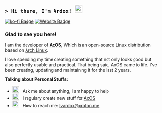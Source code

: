 <!-- List Of Websites-->
[AxOS]: https://axos-project.github.io
[Instagram]: https://instagram.com/lvardox
[github]: https://github.com/levraiardox
[gmail]: mailto:lvardox@proton.me
[ko-fi]: https://ko-fi.com/ardox

### <samp>&gt; Hi there, I'm Ardox! <img src="https://media.giphy.com/media/hvRJCLFzcasrR4ia7z/giphy.gif" width="25"> </samp>

[![ko-fi Badge](https://img.shields.io/badge/-KoFi-ff5c5a?style=flat-square&logo=kofi&logoColor=white)][ko-fi]
[![Website Badge](https://img.shields.io/badge/Website-1d2128?style=flat-square&logo=google-chrome&logoColor=white)][AxOS]

### Glad to see you here! &nbsp;


I am the developer of [**AxOS**][AxOS], Which is an open-source Linux distribution based on [Arch Linux](https://archlinux.org).

I love spending my time creating something that not only looks good but also perfectly usable and practical. That being said, AxOS came to life. I've been creating, updating and maintaining it for the last 2 years.

**Talking about Personal Stuffs:**

- <img src="https://github.com/Gapur/Gapur/blob/main/assets/message.gif?raw=true" width="21" />&nbsp;&nbsp; Ask me about anything, I am happy to help
- <img src="https://github.com/Gapur/Gapur/blob/main/assets/laptop.gif?raw=true" width="21" />&nbsp;&nbsp; I regulary create new stuff for [AxOS][AxOS]
- <img src="https://github.com/Gapur/Gapur/blob/main/assets/letterbox.gif?raw=true" width="21" />&nbsp;&nbsp; How to reach me: [lvardox@proton.me][gmail]
